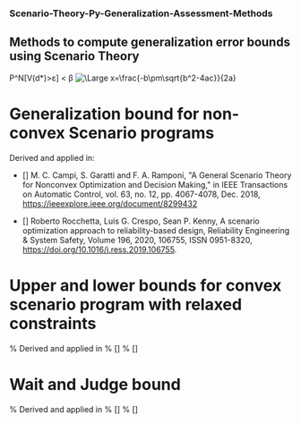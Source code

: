 ### Scenario-Theory-Py-Generalization-Assessment-Methods
## Methods to compute generalization error bounds using Scenario Theory

 P^N[V(d*)>ε] < β
<img src="https://latex.codecogs.com/svg.latex?\Large&space;x=\frac{-b\pm\sqrt{b^2-4ac}}{2a}" title="\Large x=\frac{-b\pm\sqrt{b^2-4ac}}{2a}" />


# Generalization bound for non-convex Scenario programs 
Derived and applied in:
  - [] M. C. Campi, S. Garatti and F. A. Ramponi, "A General Scenario Theory for Nonconvex Optimization and Decision Making," in IEEE   Transactions on Automatic Control, vol. 63, no. 12, pp. 4067-4078, Dec. 2018, https://ieeexplore.ieee.org/document/8299432
  
  - [] Roberto Rocchetta, Luis G. Crespo, Sean P. Kenny, A scenario optimization approach to reliability-based design,
     Reliability Engineering & System Safety, Volume 196, 2020, 106755, ISSN 0951-8320, https://doi.org/10.1016/j.ress.2019.106755.

# Upper and lower bounds for convex scenario program with relaxed constraints
% Derived and applied in 
% [] 
% []

# Wait and Judge bound
% Derived and applied in 
% [] 
% []

 
